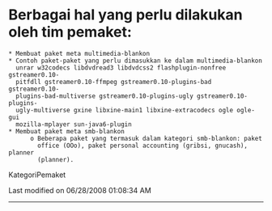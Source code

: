 # Berbagai hal yang perlu dilakukan oleh tim pemaket:
    * Membuat paket meta multimedia-blankon
    * Contoh paket-paket yang perlu dimasukkan ke dalam multimedia-blankon
      unrar w32codecs libdvdread3 libdvdcss2 flashplugin-nonfree gstreamer0.10-
      pitfdll gstreamer0.10-ffmpeg gstreamer0.10-plugins-bad gstreamer0.10-
      plugins-bad-multiverse gstreamer0.10-plugins-ugly gstreamer0.10-plugins-
      ugly-multiverse gxine libxine-main1 libxine-extracodecs ogle ogle-gui
      mozilla-mplayer sun-java6-plugin
    * Membuat paket meta smb-blankon
          o Beberapa paket yang termasuk dalam kategori smb-blankon: paket
            office (OOo), paket personal accounting (gribsi, gnucash), planner
            (planner).

KategoriPemaket

Last modified on 06/28/2008 01:08:34 AM

---
 
